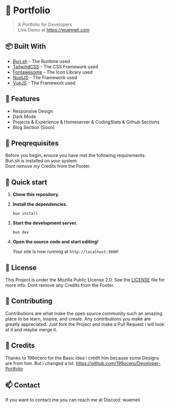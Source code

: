 # 📃 Portfolio

> A Portfolio for Developers <br>
> Live Demo at https://wuemeli.com

## 📦 Built With

- [Bun.sh](https://bun.sh) - The Runtime used
- [TailwindCSS](https://tailwindcss.com) - The CSS Framework used
- [Fontawesome](https://fontawesome.com) - The Icon Library used
- [NuxtJS](https://nuxt.com) - The Framework used
- [VueJS](https://vuejs.org) - The Framework used

## 📄 Features

- Responsive Design
- Dark Mode
- Projects & Experience & Homeserver & CodingStats & Github Sections
- Blog Section (Soon)

## 🪺 Preqrequisites

Before you begin, ensure you have met the following requirements: <br>
Bun.sh is installed on your system. <br>
Dont remove my Credits from the Footer.

## 🚀 Quick start

1.  **Clone this repository.**
2.  **Install the dependencies.**

    ```shell
    bun install
    ```

3.  **Start the development server.**

    ```shell
    bun dev
    ```

4.  **Open the source code and start editing!**

    Your site is now running at `http://localhost:3000`!

## 📰 License

This Project is under the Mozilla Public License 2.0. See the [LICENSE](LICENSE) file for more info.
Dont remove any Credits from the Footer.

## 📜 Contributing

Contributions are what make the open source community such an amazing place to be learn, inspire, and create. Any contributions you make are greatly appreciated.
Just fork the Project and make a Pull Request i will look at it and maybe merge it.

## 📝 Credits

Thanks to 199ocero for the Basic Idea i credit him because some Designs are from him. But i changed a lot.
https://github.com/199ocero/Developer-Portfolio

## 📫 Contact

If you want to contact me you can reach me at Discord: wuemeli
